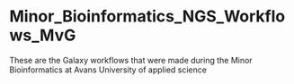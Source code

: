 # Minor_Bioinformatics_NGS_Workflows_MvG
These are the Galaxy workflows that were made during the Minor Bioinformatics at Avans University of applied science
